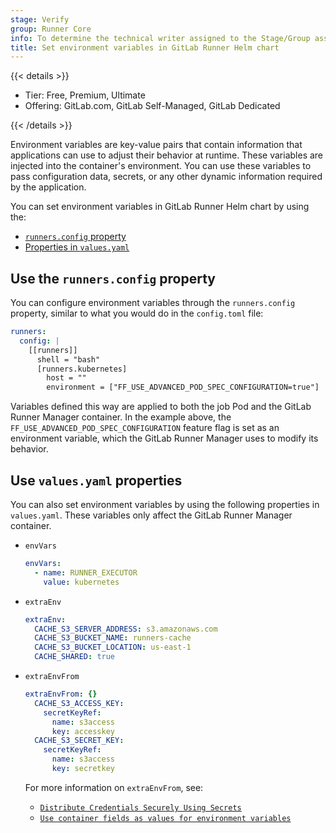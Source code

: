 ```yaml
---
stage: Verify
group: Runner Core
info: To determine the technical writer assigned to the Stage/Group associated with this page, see https://handbook.gitlab.com/handbook/product/ux/technical-writing/#assignments
title: Set environment variables in GitLab Runner Helm chart
---
```


{{< details >}}

- Tier: Free, Premium, Ultimate
- Offering: GitLab.com, GitLab Self-Managed, GitLab Dedicated

{{< /details >}}

Environment variables are key-value pairs that contain information that applications can use to adjust their behavior at runtime.
These variables are injected into the container's environment. You can use these variables to pass configuration data, secrets, or any
other dynamic information required by the application.

You can set environment variables in GitLab Runner Helm chart by using the:

- [`runners.config` property](#use-the-runnersconfig-property)
- [Properties in `values.yaml`](#use-valuesyaml-properties)

## Use the `runners.config` property

You can configure environment variables through the `runners.config` property, similar to what you would do in the `config.toml` file:

```yaml
runners:
  config: |
    [[runners]]
      shell = "bash"
      [runners.kubernetes]
        host = ""
        environment = ["FF_USE_ADVANCED_POD_SPEC_CONFIGURATION=true"]
```

Variables defined this way are applied to both the job Pod and the GitLab Runner Manager container.
In the example above, the `FF_USE_ADVANCED_POD_SPEC_CONFIGURATION` feature flag is set as an environment variable,
which the GitLab Runner Manager uses to modify its behavior.

## Use `values.yaml` properties

You can also set environment variables by using the following properties in `values.yaml`.
These variables only affect the GitLab Runner Manager container.

- `envVars`

  ```yaml
  envVars:
    - name: RUNNER_EXECUTOR
      value: kubernetes
  ```

- `extraEnv`

  ```yaml
  extraEnv:
    CACHE_S3_SERVER_ADDRESS: s3.amazonaws.com
    CACHE_S3_BUCKET_NAME: runners-cache
    CACHE_S3_BUCKET_LOCATION: us-east-1
    CACHE_SHARED: true
  ```

- `extraEnvFrom`

  ```yaml
  extraEnvFrom: {}
    CACHE_S3_ACCESS_KEY:
      secretKeyRef:
        name: s3access
        key: accesskey
    CACHE_S3_SECRET_KEY:
      secretKeyRef:
        name: s3access
        key: secretkey
  ```

  For more information on `extraEnvFrom`, see:

  - [`Distribute Credentials Securely Using Secrets`](https://kubernetes.io/docs/tasks/inject-data-application/distribute-credentials-secure/)
  - [`Use container fields as values for environment variables`](https://kubernetes.io/docs/tasks/inject-data-application/environment-variable-expose-pod-information/#use-container-fields-as-values-for-environment-variables)

